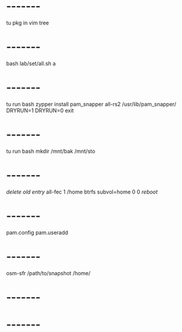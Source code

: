 # -------
tu pkg in vim tree
# -------
bash lab/set/all.sh a
# -------
tu run bash
    zypper install pam_snapper
    all-rs2 /usr/lib/pam_snapper/ DRYRUN=1 DRYRUN=0
    exit
# -------
tu run bash
    mkdir /mnt/bak /mnt/sto
# -------
*delete old entry*
all-fec 1 /home btrfs subvol=home 0 0
*reboot*
# -------
pam.config
pam.useradd <username> <usergroup>
# -------
osm-sfr /path/to/snapshot /home/<username>
# -------
# -------
